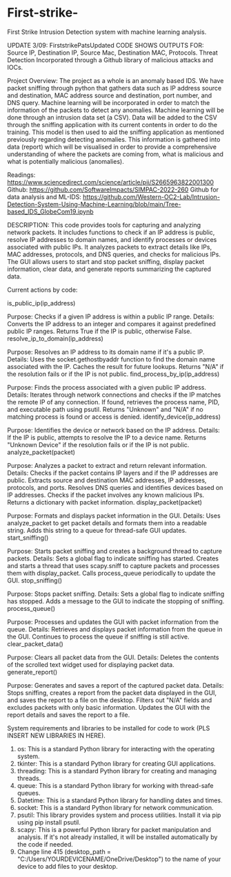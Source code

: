 # First-strike-
First Strike Intrusion Detection system with machine learning analysis. 

UPDATE 3/09: FirststrikePatsUpdated CODE SHOWS OUTPUTS FOR: 
Source IP, Destination IP, Source Mac, Destination MAC, Protocols. 
Threat Detection Incorporated through a Github library of malicious attacks and IOCs. 


Project Overview: The project as a whole is an anomaly based IDS. We have packet sniffing through python that gathers data such as IP address source and destination, MAC address source and destination, port number, and DNS query. Machine learning will be incorporated in order to match the information of the packets to detect any anomalies. Machine learning will be done through an intrusion data set (a CSV). Data will be added to the CSV through the sniffing application with its current contents in order to do the training. This model is then used to aid the sniffing application as mentioned previously regarding detecting anomalies. This information is gathered into data (report) which will be visualised in order to provide a comprehensive understanding of where the packets are coming from, what is malicious and what is potentially malicious (anomalies).


Readings: https://www.sciencedirect.com/science/article/pii/S2665963822001300
Github: https://github.com/SoftwareImpacts/SIMPAC-2022-260
Github for data analysis and ML-IDS: https://github.com/Western-OC2-Lab/Intrusion-Detection-System-Using-Machine-Learning/blob/main/Tree-based_IDS_GlobeCom19.ipynb


DESCRIPTION: This code provides tools for capturing and analyzing network packets. It includes functions to check if an IP address is public, resolve IP addresses to domain names, and identify processes or devices associated with public IPs. It analyzes packets to extract details like IPs, MAC addresses, protocols, and DNS queries, and checks for malicious IPs. The GUI allows users to start and stop packet sniffing, display packet information, clear data, and generate reports summarizing the captured data.


Current actions by code:

is_public_ip(ip_address)

Purpose: Checks if a given IP address is within a public IP range.
Details: Converts the IP address to an integer and compares it against predefined public IP ranges. Returns True if the IP is public, otherwise False.
resolve_ip_to_domain(ip_address)

Purpose: Resolves an IP address to its domain name if it's a public IP.
Details: Uses the socket.gethostbyaddr function to find the domain name associated with the IP. Caches the result for future lookups. Returns "N/A" if the resolution fails or if the IP is not public.
find_process_by_ip(ip_address)

Purpose: Finds the process associated with a given public IP address.
Details: Iterates through network connections and checks if the IP matches the remote IP of any connection. If found, retrieves the process name, PID, and executable path using psutil. Returns "Unknown" and "N/A" if no matching process is found or access is denied.
identify_device(ip_address)

Purpose: Identifies the device or network based on the IP address.
Details: If the IP is public, attempts to resolve the IP to a device name. Returns "Unknown Device" if the resolution fails or if the IP is not public.
analyze_packet(packet)

Purpose: Analyzes a packet to extract and return relevant information.
Details: Checks if the packet contains IP layers and if the IP addresses are public. Extracts source and destination MAC addresses, IP addresses, protocols, and ports. Resolves DNS queries and identifies devices based on IP addresses. Checks if the packet involves any known malicious IPs. Returns a dictionary with packet information.
display_packet(packet)

Purpose: Formats and displays packet information in the GUI.
Details: Uses analyze_packet to get packet details and formats them into a readable string. Adds this string to a queue for thread-safe GUI updates.
start_sniffing()

Purpose: Starts packet sniffing and creates a background thread to capture packets.
Details: Sets a global flag to indicate sniffing has started. Creates and starts a thread that uses scapy.sniff to capture packets and processes them with display_packet. Calls process_queue periodically to update the GUI.
stop_sniffing()

Purpose: Stops packet sniffing.
Details: Sets a global flag to indicate sniffing has stopped. Adds a message to the GUI to indicate the stopping of sniffing.
process_queue()

Purpose: Processes and updates the GUI with packet information from the queue.
Details: Retrieves and displays packet information from the queue in the GUI. Continues to process the queue if sniffing is still active.
clear_packet_data()

Purpose: Clears all packet data from the GUI.
Details: Deletes the contents of the scrolled text widget used for displaying packet data.
generate_report()

Purpose: Generates and saves a report of the captured packet data.
Details: Stops sniffing, creates a report from the packet data displayed in the GUI, and saves the report to a file on the desktop. Filters out "N/A" fields and excludes packets with only basic information. Updates the GUI with the report details and saves the report to a file.

System requirements and libraries to be installed for code to work (PLS INSERT NEW LIBRARIES IN HERE). 

1. os: This is a standard Python library for interacting with the operating system.
2. tkinter: This is a standard Python library for creating GUI applications.
3. threading: This is a standard Python library for creating and managing threads.
4. queue: This is a standard Python library for working with thread-safe queues.
5. Datetime: This is a standard Python library for handling dates and times.
6. socket: This is a standard Python library for network communication.
8. psutil: This library provides system and process utilities. Install it via pip using pip install psutil.
9. scapy: This is a powerful Python library for packet manipulation and analysis. If it's not already installed, it will be installed automatically by the code if needed.
10. Change line 415  (desktop_path = "C:/Users/YOURDEVICENAME/OneDrive/Desktop") to the name of your device to add files to your desktop. 
